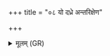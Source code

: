 +++
title = "०८ यो दध्रे अन्तरिक्षेण"

+++
<details><summary>मूलम् (GR)</summary>

यो दध्रे अन्तरिक्षेण मह्ना  
पितॄणां कविः प्रमतिर् मतीनाम् ।  
तम् अर्चत विश्वमित्रा हविर्भिः  
स नो यमः प्रतरं जीवसे धात् ॥
</details>